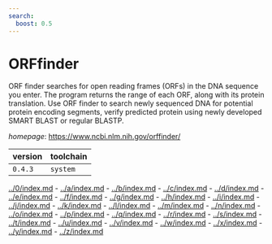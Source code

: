 ```yaml
---
search:
  boost: 0.5
---
```

# ORFfinder

ORF finder searches for open reading frames (ORFs) in the  DNA sequence you enter. The program returns the range of each ORF,  along with its protein translation. Use ORF finder to search newly  sequenced DNA for potential protein encoding segments, verify  predicted protein using newly developed SMART BLAST or regular BLASTP.

*homepage*: <https://www.ncbi.nlm.nih.gov/orffinder/>

version | toolchain
--------|----------
``0.4.3`` | ``system``

[../0/index.md](0) - [../a/index.md](a) - [../b/index.md](b) - [../c/index.md](c) - [../d/index.md](d) - [../e/index.md](e) - [../f/index.md](f) - [../g/index.md](g) - [../h/index.md](h) - [../i/index.md](i) - [../j/index.md](j) - [../k/index.md](k) - [../l/index.md](l) - [../m/index.md](m) - [../n/index.md](n) - [../o/index.md](o) - [../p/index.md](p) - [../q/index.md](q) - [../r/index.md](r) - [../s/index.md](s) - [../t/index.md](t) - [../u/index.md](u) - [../v/index.md](v) - [../w/index.md](w) - [../x/index.md](x) - [../y/index.md](y) - [../z/index.md](z)

